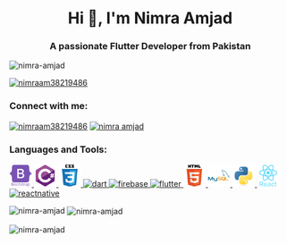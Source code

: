 <h1 align="center">Hi 👋, I'm Nimra Amjad</h1>
<h3 align="center">A passionate Flutter Developer from Pakistan</h3>

<p align="left"> <img src="https://komarev.com/ghpvc/?username=nimra-amjad&label=Profile%20views&color=0e75b6&style=flat" alt="nimra-amjad" /> </p>

<p align="left"> <a href="https://twitter.com/nimraam38219486" target="blank"><img src="https://img.shields.io/twitter/follow/nimraam38219486?logo=twitter&style=for-the-badge" alt="nimraam38219486" /></a> </p>

<h3 align="left">Connect with me:</h3>
<p align="left">
<a href="https://twitter.com/nimraam38219486" target="blank"><img align="center" src="https://raw.githubusercontent.com/rahuldkjain/github-profile-readme-generator/master/src/images/icons/Social/twitter.svg" alt="nimraam38219486" height="30" width="40" /></a>
<a href="https://linkedin.com/in/nimra amjad" target="blank"><img align="center" src="https://raw.githubusercontent.com/rahuldkjain/github-profile-readme-generator/master/src/images/icons/Social/linked-in-alt.svg" alt="nimra amjad" height="30" width="40" /></a>
</p>

<h3 align="left">Languages and Tools:</h3>
<p align="left"> <a href="https://getbootstrap.com" target="_blank" rel="noreferrer"> <img src="https://raw.githubusercontent.com/devicons/devicon/master/icons/bootstrap/bootstrap-plain-wordmark.svg" alt="bootstrap" width="40" height="40"/> </a> <a href="https://www.w3schools.com/cs/" target="_blank" rel="noreferrer"> <img src="https://raw.githubusercontent.com/devicons/devicon/master/icons/csharp/csharp-original.svg" alt="csharp" width="40" height="40"/> </a> <a href="https://www.w3schools.com/css/" target="_blank" rel="noreferrer"> <img src="https://raw.githubusercontent.com/devicons/devicon/master/icons/css3/css3-original-wordmark.svg" alt="css3" width="40" height="40"/> </a> <a href="https://dart.dev" target="_blank" rel="noreferrer"> <img src="https://www.vectorlogo.zone/logos/dartlang/dartlang-icon.svg" alt="dart" width="40" height="40"/> </a> <a href="https://firebase.google.com/" target="_blank" rel="noreferrer"> <img src="https://www.vectorlogo.zone/logos/firebase/firebase-icon.svg" alt="firebase" width="40" height="40"/> </a> <a href="https://flutter.dev" target="_blank" rel="noreferrer"> <img src="https://www.vectorlogo.zone/logos/flutterio/flutterio-icon.svg" alt="flutter" width="40" height="40"/> </a> <a href="https://www.w3.org/html/" target="_blank" rel="noreferrer"> <img src="https://raw.githubusercontent.com/devicons/devicon/master/icons/html5/html5-original-wordmark.svg" alt="html5" width="40" height="40"/> </a> <a href="https://www.mysql.com/" target="_blank" rel="noreferrer"> <img src="https://raw.githubusercontent.com/devicons/devicon/master/icons/mysql/mysql-original-wordmark.svg" alt="mysql" width="40" height="40"/> </a> <a href="https://www.python.org" target="_blank" rel="noreferrer"> <img src="https://raw.githubusercontent.com/devicons/devicon/master/icons/python/python-original.svg" alt="python" width="40" height="40"/> </a> <a href="https://reactjs.org/" target="_blank" rel="noreferrer"> <img src="https://raw.githubusercontent.com/devicons/devicon/master/icons/react/react-original-wordmark.svg" alt="react" width="40" height="40"/> </a> <a href="https://reactnative.dev/" target="_blank" rel="noreferrer"> <img src="https://reactnative.dev/img/header_logo.svg" alt="reactnative" width="40" height="40"/> </a> </p>

<p><img align="left" src="https://github-readme-stats.vercel.app/api/top-langs?username=nimra-amjad&show_icons=true&locale=en&layout=compact" alt="nimra-amjad" /></p>

<p>&nbsp;<img align="center" src="https://github-readme-stats.vercel.app/api?username=nimra-amjad&show_icons=true&locale=en" alt="nimra-amjad" /></p>

<p><img align="center" src="https://github-readme-streak-stats.herokuapp.com/?user=nimra-amjad&" alt="nimra-amjad" /></p>
